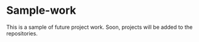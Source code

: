 # Sample-work

This is a sample of future project work. Soon, projects will be added to the repositories. 
